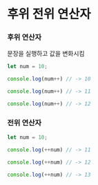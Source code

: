 # 후위 전위 연산자

### 후위 연산자

문장을 실행하고 값을 변화시킴

```jsx
let num = 10;

console.log(num++) // -> 10

console.log(num++) // -> 11

console.log(num++) // -> 12
```

### 전위 연산자

```jsx
let num = 10;

console.log(++num) // -> 11

console.log(++num) // -> 12

console.log(++num) // -> 13
```